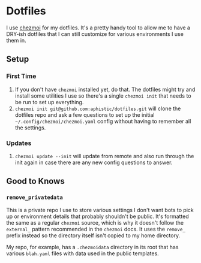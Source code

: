 # Dotfiles

I use [chezmoi](https://www.chezmoi.io/) for my dotfiles. It's a pretty handy
tool to allow me to have a DRY-ish dotfiles that I can still customize for
various environments I use them in.

## Setup

### First Time

1. If you don't have `chezmoi` installed yet, do that. The dotfiles might try
   and install some utilities I use so there's a single `chezmoi init` that
   needs to be run to set up everything.
2. `chezmoi init git@github.com:aphistic/dotfiles.git` will clone the dotfiles
   repo and ask a few questions to set up the initial
   `~/.config/chezmoi/chezmoi.yaml` config without having to remember all the
   settings.

### Updates

1. `chezmoi update --init` will update from remote and also run through the init
   again in case there are any new config questions to answer.

## Good to Knows

### `remove_privatedata`

This is a private repo I use to store various settings I don't want bots to pick
up or environment details that probably shouldn't be public. It's formatted the
same as a regular `chezmoi` source, which is why it doesn't follow the
`external_` pattern recommended in the `chezmoi` docs. It uses the `remove_`
prefix instead so the directory itself isn't copied to my home directory.

My repo, for example, has a `.chezmoidata` directory in its root that has
various `blah.yaml` files with data used in the public templates.
